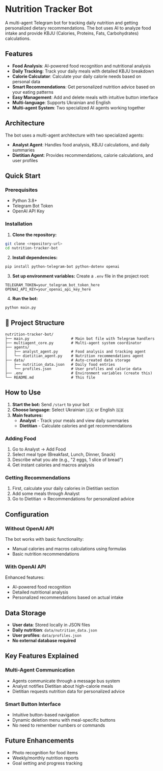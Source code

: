 # Nutrition Tracker Bot

A multi-agent Telegram bot for tracking daily nutrition and getting personalized dietary recommendations. The bot uses AI to analyze food intake and provide KBJU (Calories, Proteins, Fats, Carbohydrates) calculations.

##  Features

- **Food Analysis**: AI-powered food recognition and nutritional analysis
- **Daily Tracking**: Track your daily meals with detailed KBJU breakdown
- **Calorie Calculator**: Calculate your daily calorie needs based on personal data
- **Smart Recommendations**: Get personalized nutrition advice based on your eating patterns
- **Easy Management**: Add and delete meals with intuitive button interface
- **Multi-language**: Supports Ukrainian and English
- **Multi-agent System**: Two specialized AI agents working together

## Architecture

The bot uses a multi-agent architecture with two specialized agents:

- **Analyst Agent**: Handles food analysis, KBJU calculations, and daily summaries
- **Dietitian Agent**: Provides recommendations, calorie calculations, and user profiles

## Quick Start

### Prerequisites

- Python 3.8+
- Telegram Bot Token
- OpenAI API Key

### Installation

1. **Clone the repository:**
```bash
git clone <repository-url>
cd nutrition-tracker-bot
```

2. **Install dependencies:**
```bash
pip install python-telegram-bot python-dotenv openai
```

3. **Set up environment variables:**
Create a `.env` file in the project root:
```env
TELEGRAM_TOKEN=your_telegram_bot_token_here
OPENAI_API_KEY=your_openai_api_key_here
```

4. **Run the bot:**
```bash
python main.py
```

## 📁 Project Structure

```
nutrition-tracker-bot/
├── main.py                   # Main bot file with Telegram handlers
├── multiagent_core.py        # Multi-agent system coordinator
├── agents/
│   ├── analyst_agent.py      # Food analysis and tracking agent
│   └── dietitian_agent.py    # Nutrition recommendations agent
├── data/                     # Auto-created data storage
│   ├── nutrition_data.json   # Daily food entries
│   └── profiles.json         # User profiles and calorie data
├── .env                      # Environment variables (create this)
└── README.md                 # This file
```

## How to Use

1. **Start the bot:** Send `/start` to your bot
2. **Choose language:** Select Ukrainian 🇺🇦 or English 🇬🇧
3. **Main features:**
   - **Analyst** - Track your meals and view daily summaries
   - **Dietitian** - Calculate calories and get recommendations

### Adding Food
1. Go to Analyst → Add Food
2. Select meal type (Breakfast, Lunch, Dinner, Snack)
3. Describe what you ate (e.g., "2 eggs, 1 slice of bread")
4. Get instant calories and macros analysis

### Getting Recommendations
1. First, calculate your daily calories in Dietitian section
2. Add some meals through Analyst
3. Go to Dietitian → Recommendations for personalized advice

## Configuration

### Without OpenAI API
The bot works with basic functionality:
- Manual calories and macros calculations using formulas
- Basic nutrition recommendations

### With OpenAI API
Enhanced features:
- AI-powered food recognition
- Detailed nutritional analysis
- Personalized recommendations based on actual intake

## Data Storage

- **User data**: Stored locally in JSON files
- **Daily nutrition**: `data/nutrition_data.json`
- **User profiles**: `data/profiles.json`
- **No external database required**

## Key Features Explained

### Multi-Agent Communication
- Agents communicate through a message bus system
- Analyst notifies Dietitian about high-calorie meals
- Dietitian requests nutrition data for personalized advice

### Smart Button Interface
- Intuitive button-based navigation
- Dynamic deletion menu with meal-specific buttons
- No need to remember numbers or commands


##  Future Enhancements

-  Photo recognition for food items
-  Weekly/monthly nutrition reports
-  Goal setting and progress tracking
